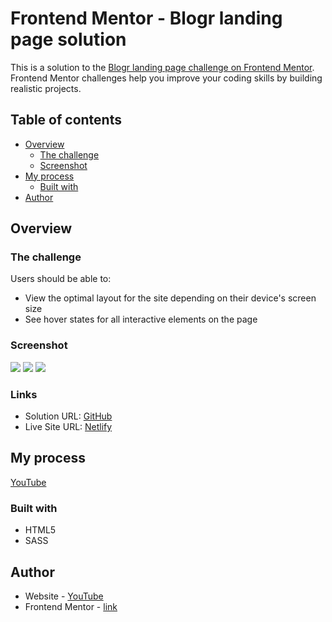 # Frontend Mentor - Blogr landing page solution

This is a solution to the [Blogr landing page challenge on Frontend Mentor](https://www.frontendmentor.io/challenges/blogr-landing-page-EX2RLAApP). Frontend Mentor challenges help you improve your coding skills by building realistic projects. 

## Table of contents

- [Overview](#overview)
  - [The challenge](#the-challenge)
  - [Screenshot](#screenshot)
- [My process](#my-process)
  - [Built with](#built-with)
- [Author](#author)

## Overview

### The challenge

Users should be able to:

- View the optimal layout for the site depending on their device's screen size
- See hover states for all interactive elements on the page

### Screenshot

![](./screenshot-1.png)
![](./screenshot-2.png)
![](./screenshot-3.png)

### Links

- Solution URL: [GitHub](https://tinyurl.com/4v9fnsn8)
- Live Site URL: [Netlify](https://tinyurl.com/2ctvuudu)

## My process

[YouTube](https://youtu.be/gUdf1xlH0VM)

### Built with

- HTML5
- SASS

## Author

- Website - [YouTube](https://youtu.be/gUdf1xlH0VM)
- Frontend Mentor - [link](https://www.frontendmentor.io/profile/sergii-moroz)